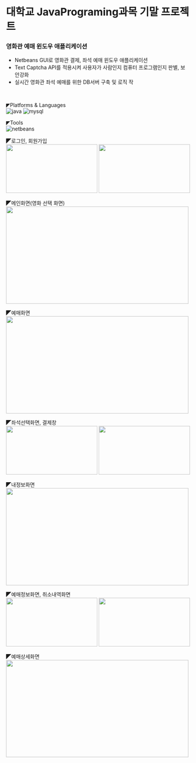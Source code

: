 # 대학교 JavaPrograming과목 기말 프로젝트

### 영화관 예매 윈도우 애플리케이션
* Netbeans GUI로 영화관 결제, 좌석 예매 윈도우 애플리케이션
* Text Captcha API를 적용시켜 사용자가 사람인지 컴퓨터 프로그램인지 판별, 보안강화
* 실시간 영화관 좌석 예매를 위한 DB서버 구축 및 로직 작 
<br>

◤Platforms & Languages<br>
![java](https://img.shields.io/badge/Java-ED8B00?style=for-the-badge&logo=openjdk&logoColor=white)
![mysql](https://img.shields.io/badge/MySQL-4479A1?style=for-the-badge&logo=mysql&logoColor=white)

◤Tools<br>
![netbeans](https://img.shields.io/badge/NetBeans-1B6AC6?style=for-the-badge&logo=apachenetbeanside&logoColor=white)

◤로그인, 회원가입<br>
<img src="https://github.com/KION126/java_GUI_InhaCinema/assets/73977410/387c24a7-3451-4976-a3ff-77edc3e94d61"  width="250" height="133"/>
<img src="https://github.com/KION126/java_GUI_InhaCinema/assets/73977410/a0223b90-cb09-40de-8a67-fccf91e12885"  width="250" height="133"/>

◤메인화면(영화 선택 화면)<br>
<img src="https://github.com/KION126/java_GUI_InhaCinema/assets/73977410/a6717c3f-509d-4c2a-b67b-458b049d8077"  width="500" height="266"/>

◤예매화면<br>
<img src="https://github.com/KION126/java_GUI_InhaCinema/assets/73977410/a59ad892-e048-42f2-96d8-162fbc45a12b"  width="500" height="266"/>

◤좌석선택화면, 결제창<br>
<img src="https://github.com/KION126/java_GUI_InhaCinema/assets/73977410/b568ede9-081f-4a97-893d-4ffbe9aa8904"  width="250" height="133"/>
<img src="https://github.com/KION126/java_GUI_InhaCinema/assets/73977410/d4f48fad-5994-4213-bf6c-b8332a7ff37a"  width="250" height="133"/>

◤내정보화면<br>
<img src="https://github.com/KION126/java_GUI_InhaCinema/assets/73977410/833c0f98-ffcf-47df-ad05-df547f917782"  width="500" height="266"/>

◤예매정보화면, 취소내역화면<br>
<img src="https://github.com/KION126/java_GUI_InhaCinema/assets/73977410/abd8d5b3-5484-43ad-b80a-40c9d5966558"  width="250" height="133"/>
<img src="https://github.com/KION126/java_GUI_InhaCinema/assets/73977410/21392d99-f6cd-41de-9d3c-141e8c683568"  width="250" height="133"/>

◤예매상세화면<br>
<img src="https://github.com/KION126/java_GUI_InhaCinema/assets/73977410/62fd18a3-773f-4ec5-afca-1704e769d71a"  width="500" height="266"/>
